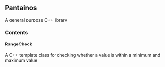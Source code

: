 ## Pantainos ##

A general purpose C++ library


### Contents ###

#### RangeCheck ####

A C++ template class for checking whether a value is within a minimum and 
maximum value

